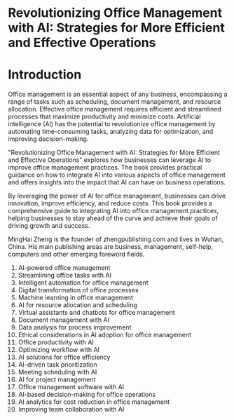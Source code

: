 # Revolutionizing Office Management with AI: Strategies for More Efficient and Effective Operations

# Introduction

Office management is an essential aspect of any business, encompassing a range of tasks such as scheduling, document management, and resource allocation. Effective office management requires efficient and streamlined processes that maximize productivity and minimize costs. Artificial intelligence (AI) has the potential to revolutionize office management by automating time-consuming tasks, analyzing data for optimization, and improving decision-making.

"Revolutionizing Office Management with AI: Strategies for More Efficient and Effective Operations" explores how businesses can leverage AI to improve office management practices. The book provides practical guidance on how to integrate AI into various aspects of office management and offers insights into the impact that AI can have on business operations.

By leveraging the power of AI for office management, businesses can drive innovation, improve efficiency, and reduce costs. This book provides a comprehensive guide to integrating AI into office management practices, helping businesses to stay ahead of the curve and achieve their goals of driving growth and success.

MingHai Zheng is the founder of zhengpublishing.com and lives in Wuhan, China. His main publishing areas are business, management, self-help, computers and other emerging foreword fields.



1. AI-powered office management
2. Streamlining office tasks with AI
3. Intelligent automation for office management
4. Digital transformation of office processes
5. Machine learning in office management
6. AI for resource allocation and scheduling
7. Virtual assistants and chatbots for office management
8. Document management with AI
9. Data analysis for process improvement
10. Ethical considerations in AI adoption for office management
11. Office productivity with AI
12. Optimizing workflow with AI
13. AI solutions for office efficiency
14. AI-driven task prioritization
15. Meeting scheduling with AI
16. AI for project management
17. Office management software with AI
18. AI-based decision-making for office operations
19. AI analytics for cost reduction in office management
20. Improving team collaboration with AI

